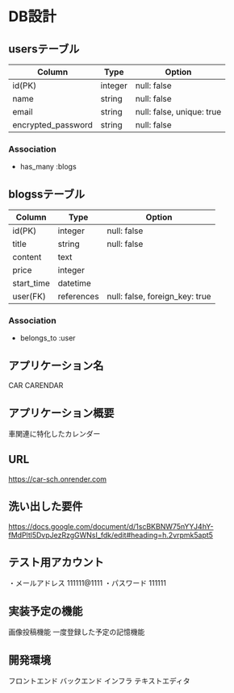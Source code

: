 # DB設計
## usersテーブル
| Column | Type | Option |
|-|-|-|
| id(PK) | integer | null: false |
| name | string | null: false |
| email | string | null: false, unique: true |
| encrypted_password | string | null: false |

### Association
- has_many :blogs

## blogssテーブル
| Column | Type | Option |
|-|-|-|
| id(PK) | integer | null: false |
| title | string | null: false |
| content | text | 
| price | integer | 
| start_time | datetime | 
| user(FK) | references | null: false, foreign_key: true |

### Association
- belongs_to :user

## アプリケーション名
CAR CARENDAR

## アプリケーション概要
車関連に特化したカレンダー

## URL
https://car-sch.onrender.com

## 洗い出した要件
https://docs.google.com/document/d/1scBKBNW75nYYJ4hY-fMdPltl5DvpJezRzgGWNsI_fdk/edit#heading=h.2vrpmk5apt5

## テスト用アカウント
・メールアドレス  111111@1111
・パスワード  111111

## 実装予定の機能
画像投稿機能
一度登録した予定の記憶機能

## 開発環境
フロントエンド
バックエンド
インフラ
テキストエディタ